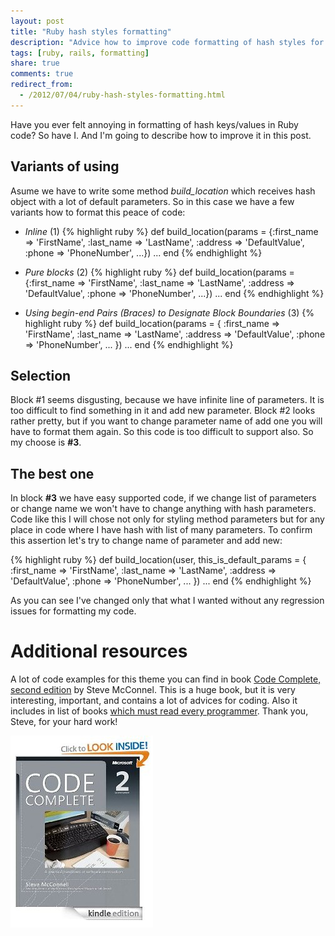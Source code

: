 ```yaml
---
layout: post
title: "Ruby hash styles formatting"
description: "Advice how to improve code formatting of hash styles for Ruby/Ruby On Rails"
tags: [ruby, rails, formatting]
share: true
comments: true
redirect_from:
  - /2012/07/04/ruby-hash-styles-formatting.html
---
```



Have you ever felt annoying in formatting of hash keys/values in Ruby code? So have I. And I'm going to describe
how to improve it in this post.

## Variants of using

Asume we have to write some method *build_location* which receives hash object with a lot of default parameters. So
in this case we have a few variants how to format this peace of code:

+ *Inline* (1)
{%  highlight ruby %}
def build_location(params = {:first_name => 'FirstName', :last_name => 'LastName', :address => 'DefaultValue', :phone => 'PhoneNumber', ...})
...
end
{% endhighlight %}

+ *Pure blocks* (2)
{% highlight ruby %}
def build_location(params = {:first_name => 'FirstName',
                             :last_name  => 'LastName',
                             :address    => 'DefaultValue',
                             :phone      => 'PhoneNumber', ...})
...
end
{% endhighlight %}

+ *Using begin-end Pairs (Braces) to Designate Block Boundaries* (3)
{% highlight ruby %}
def build_location(params = {
    :first_name => 'FirstName',
    :last_name  => 'LastName',
    :address    => 'DefaultValue',
    :phone      => 'PhoneNumber', ...
})
...
end
{% endhighlight %}

## Selection

Block #1 seems disgusting, because we have infinite line of parameters. It is too difficult to find something in it and add new parameter.
Block #2 looks rather pretty, but if you want to change parameter name of add one you will have to format them again. So this code is too
difficult to support also. So my choose is **#3**.

## The best one

In block **#3** we have easy supported code, if we change list of parameters or change name we won't have to change anything with hash parameters.
Code like this I will chose not only for styling method parameters but for any place in code where I have hash with list of many parameters.
To confirm this assertion let's try to change name of parameter and add new:

{% highlight ruby %}
def build_location(user, this_is_default_params = {
    :first_name => 'FirstName',
    :last_name  => 'LastName',
    :address    => 'DefaultValue',
    :phone      => 'PhoneNumber', ...
})
...
end
{% endhighlight %}

As you can see I've changed only that what I wanted without any regression issues for formatting my code.

# Additional resources

A lot of code examples for this theme you can find in book [Code Complete, second edition](http://www.amazon.com/Code-Complete-ebook/dp/B004OR1XGK/ref=sr_1_7?ie=UTF8&qid=1341409481&sr=8-7&keywords=code+complete+2) by Steve McConnel.
This is a huge book, but it is very interesting, important, and contains a lot of advices for coding. Also it includes in list of books [which must read every programmer](http://stackoverflow.com/questions/1711/what-is-the-single-most-influential-book-every-programmer-should-read). Thank you, Steve, for your hard work!
<dl class='figure'>
	<img src='/images/code_complete.jpg' alt='Code Complete, second edition. By Steve McConell'></img>
</dl>